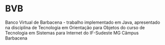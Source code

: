 BVB
===

Banco Virtual de Barbacena - trabalho implementado em Java, apresentado na disciplina de Tecnologia em Orientação para Objetos do curso de Tecnologia em Sistemas para Internet do IF-Sudeste MG Câmpus Barbacena
